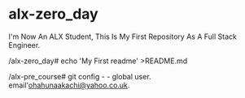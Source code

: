 # alx-zero_day
I'm Now An ALX Student, This Is My First Repository As A Full Stack Engineer. 

/alx-zero_day#
echo 'My First readme' >README.md

/alx-pre_course#
git config - - global user. email'ohahunaakachi@yahoo.co.uk.

